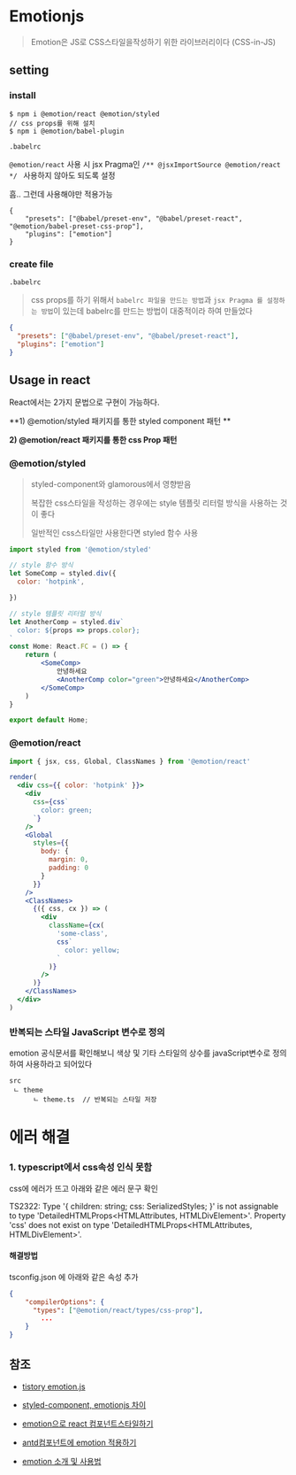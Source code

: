 # Emotionjs

> Emotion은 JS로 CSS스타일을작성하기 위한 라이브러리이다 (CSS-in-JS)



## setting

### install

```
$ npm i @emotion/react @emotion/styled
// css props를 위해 설치
$ npm i @emotion/babel-plugin
```



`.babelrc`

`@emotion/react` 사용 시 jsx Pragma인 `/** @jsxImportSource @emotion/react */ ` 사용하지 않아도 되도록 설정

흠.. 그런데 사용해야만 적용가능

```
{
    "presets": ["@babel/preset-env", "@babel/preset-react", "@emotion/babel-preset-css-prop"], 
    "plugins": ["emotion"]
}
```





### create file

`.babelrc`

> css props를 하기 위해서 `babelrc 파일을 만드는 방법`과 `jsx Pragma 를 설정하는 방법`이 있는데 babelrc를 만드는 방법이 대중적이라 하여 만들었다 

```json
{
  "presets": ["@babel/preset-env", "@babel/preset-react"],
  "plugins": ["emotion"]
}
```





## Usage in react

React에서는 2가지 문법으로 구현이 가능하다.

**1) @emotion/styled 패키지를 통한 styled component 패턴 **

**2) @emotion/react 패키지를 통한 css Prop 패턴** 



### @emotion/styled

> styled-component와 glamorous에서 영향받음
>
> 복잡한 css스타일을 작성하는 경우에는 style 템플릿 리터럴 방식을 사용하는 것이 좋다 
>
> 일반적인 css스타일만 사용한다면 styled 함수 사용

```jsx
import styled from '@emotion/styled'

// style 함수 방식
let SomeComp = styled.div({
  color: 'hotpink',

})

// style 템플릿 리터럴 방식
let AnotherComp = styled.div`
  color: ${props => props.color};
`
const Home: React.FC = () => {
    return (
        <SomeComp>
            안녕하세요
            <AnotherComp color="green">안녕하세요</AnotherComp>
        </SomeComp>
    )
}

export default Home;


```



### @emotion/react

```jsx
import { jsx, css, Global, ClassNames } from '@emotion/react'

render(
  <div css={{ color: 'hotpink' }}>
    <div
      css={css`
        color: green;
      `}
    />
    <Global
      styles={{
        body: {
          margin: 0,
          padding: 0
        }
      }}
    />
    <ClassNames>
      {({ css, cx }) => (
        <div
          className={cx(
            'some-class',
            css`
              color: yellow;
            `
          )}
        />
      )}
    </ClassNames>
  </div>
)
```



### 반복되는 스타일 JavaScript 변수로 정의

emotion 공식문서를 확인해보니 색상 및 기타 스타일의 상수를 javaScript변수로 정의하여 사용하라고 되어있다

```
src
 ㄴ theme
 	  ㄴ theme.ts  // 반복되는 스타일 저장
```



# 에러 해결

### 1. typescript에서 css속성 인식 못함

css에 에러가 뜨고 아래와 같은 에러 문구 확인 

TS2322: Type '{ children: string; css: SerializedStyles; }' is not assignable to type 'DetailedHTMLProps<HTMLAttributes<HTMLDivElement>, HTMLDivElement>'. Property 'css' does not exist on type 'DetailedHTMLProps<HTMLAttributes<HTMLDivElement>, HTMLDivElement>'.



#### 해결방법

tsconfig.json 에 아래와 같은 속성 추가

```json
{
    "compilerOptions": {
      "types": ["@emotion/react/types/css-prop"],
    	...
    }
}
```







## 참조

* [tistory emotion.js ](https://abangpa1ace.tistory.com/entry/CSSSide-Lib-Emotionjs)

* [styled-component, emotionjs 차이](https://velog.io/@bepyan/styled-components-%EA%B3%BC-emotion-%EB%8F%84%EB%8C%80%EC%B2%B4-%EC%B0%A8%EC%9D%B4%EA%B0%80-%EB%AD%94%EA%B0%80)

* [emotion으로 react 컴포넌트스타일하기](https://www.daleseo.com/emotion/)

* [antd컴포넌트에 emotion 적용하기](https://velog.io/@e_juhee/react-library)

* [emotion 소개 및 사용법](https://yoonocean.tistory.com/12)